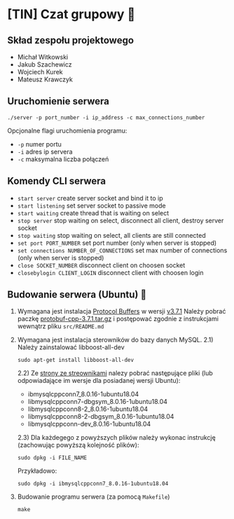 # [TIN] Czat grupowy :speech_balloon:

## Skład zespołu projektowego

  - Michał Witkowski
  - Jakub Szachewicz
  - Wojciech Kurek
  - Mateusz Krawczyk
  
## Uruchomienie serwera
```
./server -p port_number -i ip_address -c max_connections_number
```

Opcjonalne flagi uruchomienia programu:
  - `-p` numer portu
  - `-i` adres ip servera
  - `-c` maksymalna liczba połączeń

## Komendy CLI serwera
  - `start server` create server socket and bind it to ip
  - `start listening` set server socket to passive mode
  - `start waiting` create thread that is waiting on select
  - `stop server` stop waiting on select, disconnect all client, destroy server socket
  - `stop waiting` stop waiting on select, all clients are still connected
  - `set port PORT_NUMBER` set port number (only when server is stopped)
  - `set connections NUMBER_OF_CONNECTIONS` set max number of connections (only when server is stopped)
  - `close SOCKET_NUMBER` disconnect client on choosen socket
  - `closebylogin CLIENT_LOGIN` disconnect client with choosen login

## Budowanie serwera (Ubuntu) :hammer:
  1) Wymagana jest instalacja [Protocol Buffers](https://developers.google.com/protocol-buffers/) w wersji [v3.7.1](https://github.com/protocolbuffers/protobuf/releases/tag/v3.7.1)
  Należy pobrać paczkę [protobuf-cpp-3.7.1.tar.gz](https://github.com/protocolbuffers/protobuf/releases/tag/v3.7.1) i postępować zgodnie z instrukcjami wewnątrz pliku `src/README.md`
  2) Wymagana jest instalacja sterowników do bazy danych MySQL.
        2.1) Należy zainstalować libboost-all-dev
      ``` 
      sudo apt-get install libboost-all-dev
      ```
        2.2) Ze [strony ze streownikami](https://dev.mysql.com/downloads/connector/cpp/8.0.html) nalezy pobrać następujące pliki (lub odpowiadające im wersje dla posiadanej wersji Ubuntu):
      - ibmysqlcppconn7_8.0.16-1ubuntu18.04
      - libmysqlcppconn7-dbgsym_8.0.16-1ubuntu18.04
      - libmysqlcppconn8-2_8.0.16-1ubuntu18.04
      - libmysqlcppconn8-2-dbgsym_8.0.16-1ubuntu18.04
      - libmysqlcppconn-dev_8.0.16-1ubuntu18.04
      
      2.3) Dla każdegego z powyższych plików należy wykonac instrukcję (zachowując powyższą kolejność plików):
      ```
      sudo dpkg -i FILE_NAME
      ```
      
     Przykładowo:
      ```
      sudo dpkg -i ibmysqlcppconn7_8.0.16-1ubuntu18.04
      ```
      
3) Budowanie programu serwera (za pomocą `Makefile`)
      ```
      make
      ```


